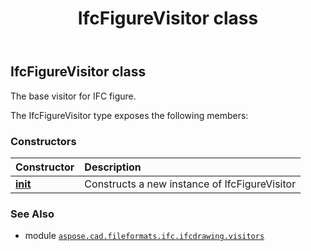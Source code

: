﻿---
title: IfcFigureVisitor class
second_title: Aspose.CAD for Python via .NET API References
description: 
type: docs
weight: 10
url: /python-net/aspose.cad.fileformats.ifc.ifcdrawing.visitors/ifcfigurevisitor/
is_root: false
---

## IfcFigureVisitor class

The base visitor for IFC figure.



The IfcFigureVisitor type exposes the following members:

### Constructors
| Constructor | Description |
| :- | :- |
| [__init__](/cad/python-net/aspose.cad.fileformats.ifc.ifcdrawing.visitors/ifcfigurevisitor/__init__/#) | Constructs a new instance of IfcFigureVisitor |



### See Also
* module [`aspose.cad.fileformats.ifc.ifcdrawing.visitors`](..)
